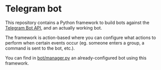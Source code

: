 # Telegram bot

This repository contains a Python framework to build bots against the [Telegram Bot API](https://core.telegram.org/bots), and an actually working bot.

The framework is action-based where you can configure what actions to perform when certain events occur (eg. someone enters a group, a command is sent to the bot, etc.).

You can find in [bot/manager.py](bot/manager.py) an already-configured bot using this framework.
